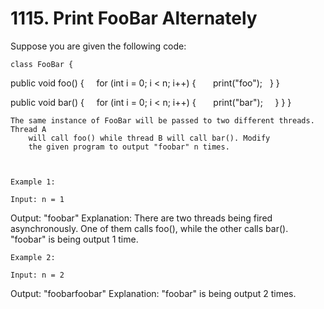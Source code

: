 # 1115. Print FooBar Alternately

Suppose you are given the following code:

    class FooBar {
  public void foo() {
    for (int i = 0; i < n; i++) {
      print("foo");
    }
  }

  public void bar() {
    for (int i = 0; i < n; i++) {
      print("bar");
    }
  }
}

    The same instance of FooBar will be passed to two different threads. Thread A
        will call foo() while thread B will call bar(). Modify
        the given program to output "foobar" n times.

     

    Example 1:

    Input: n = 1
Output: "foobar"
Explanation: There are two threads being fired asynchronously. One of them calls foo(), while the other calls bar(). "foobar" is being output 1 time.

    Example 2:

    Input: n = 2
Output: "foobarfoobar"
Explanation: "foobar" is being output 2 times.